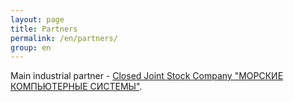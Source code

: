 ```yaml
---
layout: page
title: Partners
permalink: /en/partners/
group: en
---
```


Main industrial partner - [Closed Joint Stock Company "МОРСКИЕ КОМПЬЮТЕРНЫЕ СИСТЕМЫ"](http://www.mcs.ru).
